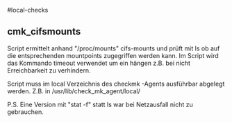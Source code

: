 #local-checks

## cmk_cifsmounts

Script ermittelt anhand "/proc/mounts" cifs-mounts und prüft mit ls ob auf die entsprechenden mountpoints zugegriffen werden kann.
Im Script wird das Kommando timeout verwendet um ein hängen z.B. bei nicht Erreichbarkeit zu verhindern.

Script muss im local Verzeichnis des checkmk -Agents ausführbar abgelegt werden.
Z.B. in /usr/lib/check_mk_agent/local/

P.S. Eine Version mit "stat -f" statt ls war bei Netzausfall nicht zu gebrauchen.

